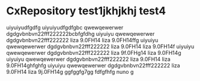 # CxRepository test1jkhjkhj test4


uiyuiyudfgdfg uiyuiyudfgdfgbc
qwewqewerwer dgdgvbnbvn22fff222222bcbfgfdhg
uiyuiyu qwewqewerwer dgdgvbnbvn22fff222222 liza 9.0FH14 liza 9.0FH14ffg
uiyuiyu qwewqewerwer dgdgvbnbvn22fff222222 liza 9.0FH14 liza 9.0FH14f
uiyuiyu qwewqewerwer dgdgvbnbvn22fff222222 liza 9f.0FHg14 liza 9.0FH14g
uiyuiyu qwewqewerwer dgdgvbnbvn22fff222222 liza 9.0FH14 liza 9.0FH14ghfghfg
uiyuiyu qwewqewerwer dgdgvbnbvn22fff222222 liza 9.0FH14 liza 9j.0FH14g
ggfggfg7gg
fdfgfhfg
nuno  g
